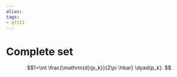 ```yaml
---
alias:
tags:
- qftII
---
```

# Complete set
$$1=\int \frac{\mathrm{d}{p_k}}{2\pi \hbar} \dyad{p_k}.
$$